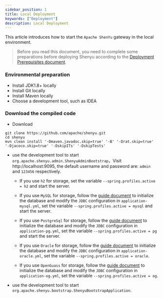```yaml
---
sidebar_position: 1
title: Local Deployment
keywords: ["Deployment"]
description: Local Deployment
---
```


This article introduces how to start the `Apache ShenYu` gateway in the local environment.

> Before you read this document, you need to complete some preparations before deploying Shenyu according to the [Deployment Prerequisites document](./deployment-before.md).

### Environmental preparation

* Install JDK1.8+ locally
* Install Git locally
* Install Maven locally
* Choose a development tool, such as IDEA

### Download the compiled code

* Download

```
git clone https://github.com/apache/shenyu.git
cd shenyu
mvn clean install '-Dmaven.javadoc.skip=true' '-B' '-Drat.skip=true' '-Djacoco.skip=true' '-DskipITs' '-DskipTests'
```

* use the development tool to start `org.apache.shenyu.admin.ShenyuAdminBootstrap`，Visit http://localhost:9095, the default username and password are: `admin` and `123456` respectively.

  * If you use `h2` for storage, set the variable `--spring.profiles.active = h2` and start the server.

  * If you use `MySQL` for storage, follow the [guide document](./deployment-before.md#mysql) to initialize the database and modify the `JDBC` configuration in `application-mysql.yml`, set the variable `--spring.profiles.active = mysql` and start the server.

  * If you use `PostgreSql` for storage, follow the [guide document](./deployment-before.md#postgresql) to initialize the database and modify the `JDBC` configuration in `application-pg.yml`, set the variable `--spring.profiles.active = pg` and start the server.

  * If you use `Oracle` for storage, follow the [guide document](./deployment-before.md#oracle) to initialize the database and modify the `JDBC` configuration in `application-oracle.yml`, set the variable `--spring.profiles.active = oracle`.

  * If you use `OpenGuass` for storage, follow the [guide document](./deployment-before.md#opengauss) to initialize the database and modify the `JDBC` configuration in `application-og.yml`, set the variable `--spring.profiles.active = og`.

* use the development tool to start `org.apache.shenyu.bootstrap.ShenyuBootstrapApplication`.











